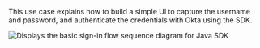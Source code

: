 This use case explains how to build a simple UI to capture the username and password, and authenticate the credentials with Okta using the SDK.

<div class="common-image-format">

![Displays the basic sign-in flow sequence diagram for Java SDK](/img/oie-embedded-sdk/oie-embedded-sdk-use-case-simple-sign-on-seq-java.png)

</div>

